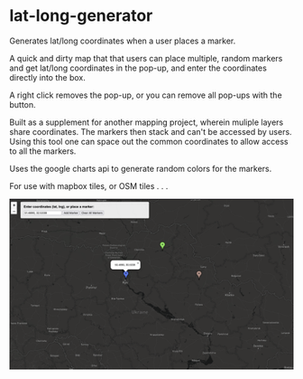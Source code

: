 # lat-long-generator
Generates lat/long coordinates when a user places a marker. 

A quick and dirty map that that users can place multiple, random markers and get lat/long coordinates in the pop-up, and enter the coordinates directly into the box. 

A right click removes the pop-up, or you can remove all pop-ups with the button.

Built as a supplement for another mapping project, wherein muliple layers share coordinates. The markers then stack and can't be accessed by users. Using this tool one can space out the common coordinates to allow access to all the markers.

Uses the google charts api to generate random colors for the markers.

For use with mapbox tiles, or OSM tiles . . . 
 
![screenshot](updated-latlon.png)



